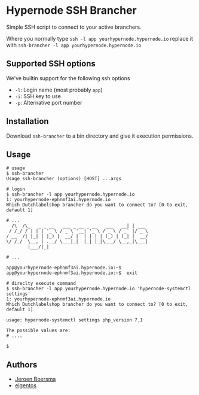 # Hypernode SSH Brancher
Simple SSH script to connect to your active branchers.

Where you normally type `ssh -l app yourhypernode.hypernode.io` replace it with `ssh-brancher -l app yourhypernode.hypernode.io`

## Supported SSH options
We've builtin support for the following ssh options
- `-l`: Login name (most probably `app`)
- `-i`: SSH key to use
- `-p`: Alternative port number

## Installation
Download `ssh-brancher` to a bin directory and give it execution permissions.

## Usage

```
# usage
$ ssh-brancher
Usage ssh-brancher (options) [HOST] ...args

# login
$ ssh-brancher -l app yourhypernode.hypernode.io
1: yourhypernode-ephnmf3ai.hypernode.io
Which Dutchlabelshop brancher do you want to connect to? [0 to exit, default 1]

# ...
  /\  /\_   _ _ __   ___ _ __ _ __   ___   __| | ___
 / /_/ / | | | '_ \ / _ \ '__| '_ \ / _ \ / _` |/ _ \
/ __  /| |_| | |_) |  __/ |  | | | | (_) | (_| |  __/
\/ /_/  \__, | .__/ \___|_|  |_| |_|\___/ \__,_|\___|
        |___/|_|

# ...

app@yourhypernode-ephnmf3ai.hypernode.io:~$ 
app@yourhypernode-ephnmf3ai.hypernode.io:~$  exit

# direclty execute command
$ ssh-brancher -l app yourhypernode.hypernode.io 'hypernode-systemctl settings'
1: yourhypernode-ephnmf3ai.hypernode.io
Which Dutchlabelshop brancher do you want to connect to? [0 to exit, default 1]

usage: hypernode-systemctl settings php_version 7.1                                                      
                                                                                                         
The possible values are:                                                                                 
# ....

$

```

## Authors
- [Jeroen Boersma](https://github.com/JeroenBoersma)
- [elgentos](https://elgentos.nl/)

